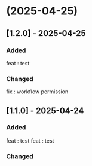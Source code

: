 #  (2025-04-25)



## [1.2.0] - 2025-04-25

### Added
feat : test

### Changed
fix : workflow permission

## [1.1.0] - 2025-04-24

### Added
feat : test
feat : test

### Changed

